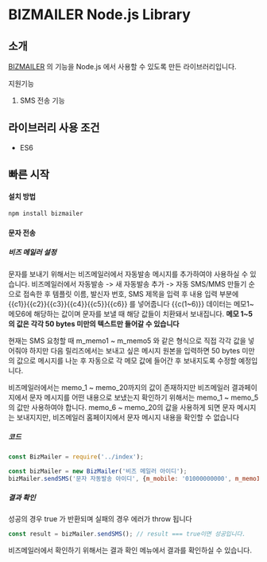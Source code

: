 **BIZMAILER Node.js Library**
======================================================================

소개
---
[BIZMAILER](http://web.bizmailer.co.kr) 의 기능을 Node.js 에서 사용할 수 있도록 만든 라이브러리입니다.

지원기능
1. SMS 전송 기능

라이브러리 사용 조건
-----------
* ES6

빠른 시작
-----

#### 설치 방법
```javascript
npm install bizmailer
```

#### 문자 전송
 
##### 비즈 메일러 설정
문자를 보내기 위해서는 비즈메일러에서 자동발송 메시지를 추가하여야 사용하실 수 있습니다.
비즈메일러에서 자동발송 -> 새 자동발송 추가 -> 자동 SMS/MMS 만들기 순으로 접속한 후
템플릿 이름, 발신자 번호, SMS 제목을 입력 후 내용 입력 부분에 {{c1}}{{c2}}{{c3}}{{c4}}{{c5}}{{c6}} 를 넣어줍니다
{{c(1~6)}} 데이터는 메모1~메모6에 해당하는 값이며 문자를 보낼 때 해당 값들이 치환돼서 보내집니다.
**메모 1~5의 값은 각각 50 bytes 미만의 텍스트만 들어갈 수 있습니다** 

현재는 SMS 요청할 때 m_memo1 ~ m_memo5 와 같은 형식으로 직접 각각 값을 넣어줘야 하지만 
다음 릴리즈에서는 보내고 싶은 메시지 원본을 입력하면 50 bytes 미만의 값으로 메시지를 나눈 후 자동으로 각 메모 값에 들어간 후 보내지도록 수정할 예정입니다.

비즈메일러에서는 memo_1 ~ memo_20까지의 값이 존재하지만 비즈메일러 결과페이지에서 문자 메시지를 어떤 내용으로 보냈는지 확인하기 위해서는 memo_1 ~ memo_5의 값만 사용하여야 합니다.
memo_6 ~ memo_20의 값을 사용하게 되면 문자 메시지는 보내지지만, 비즈메일러 홈페이지에서 문자 메시지 내용을 확인할 수 없습니다

##### 코드
```javascript
const BizMailer = require('../index');

const bizMailer = new BizMailer('비즈 메일러 아이디');
bizMailer.sendSMS('문자 자동발송 아이디', {m_mobile: '01000000000', m_memo1: 'MEMO_1 영역 입니다'});
```

##### 결과 확인
성공의 경우 true 가 반환되며 실패의 경우 에러가 throw 됩니다
```javascript
const result = bizMailer.sendSMS(); // result === true이면 성공입니다.
```

비즈메일러에서 확인하기 위해서는 결과 확인 메뉴에서 결과를 확인하실 수 있습니다.